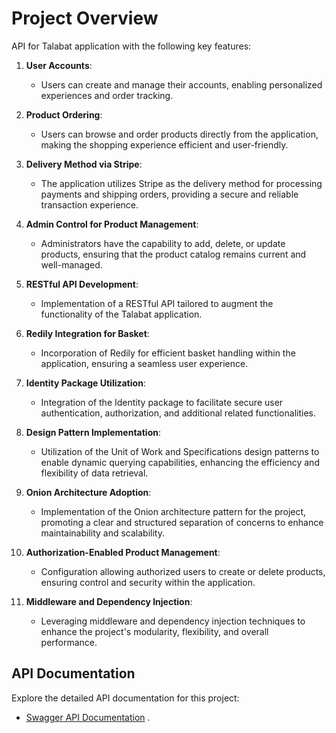 # Project Overview
API for Talabat application with the following key features:

1. **User Accounts**:
   - Users can create and manage their accounts, enabling personalized experiences and order tracking.

2. **Product Ordering**:
   - Users can browse and order products directly from the application, making the shopping experience efficient and user-friendly.

3. **Delivery Method via Stripe**:
   - The application utilizes Stripe as the delivery method for processing payments and shipping orders, providing a secure and reliable transaction experience.

4. **Admin Control for Product Management**:
   - Administrators have the capability to add, delete, or update products, ensuring that the product catalog remains current and well-managed.

5. **RESTful API Development**:
   - Implementation of a RESTful API tailored to augment the functionality of the Talabat application.

6. **Redily Integration for Basket**:
   - Incorporation of Redily for efficient basket handling within the application, ensuring a seamless user experience.

7. **Identity Package Utilization**:
   - Integration of the Identity package to facilitate secure user authentication, authorization, and additional related functionalities.

8. **Design Pattern Implementation**:
   - Utilization of the Unit of Work and Specifications design patterns to enable dynamic querying capabilities, enhancing the efficiency and flexibility of data retrieval.

9. **Onion Architecture Adoption**:
   - Implementation of the Onion architecture pattern for the project, promoting a clear and structured separation of concerns to enhance maintainability and scalability.

10. **Authorization-Enabled Product Management**:
    - Configuration allowing authorized users to create or delete products, ensuring control and security within the application.

11. **Middleware and Dependency Injection**:
    - Leveraging middleware and dependency injection techniques to enhance the project's modularity, flexibility, and overall performance.

## API Documentation
Explore the detailed API documentation for this project:
- [Swagger API Documentation](https://localhost:7112/swagger/index.html)
.
